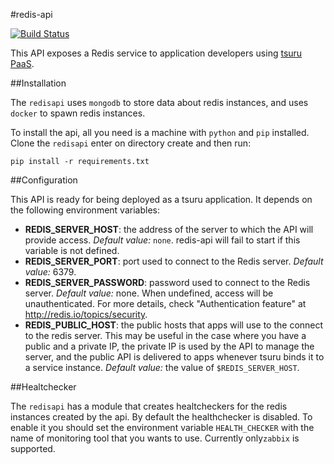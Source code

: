 #redis-api

[![Build Status](https://travis-ci.org/tsuru/redis-api.png?branch=master)](https://travis-ci.org/tsuru/redis-api)

This API exposes a Redis service to application developers using [tsuru
PaaS](http://tsuru.io).

##Installation

The `redisapi` uses `mongodb` to store data about redis instances, and uses `docker` to spawn redis instances.

To install the api, all you need is a machine with `python` and `pip` installed. Clone the `redisapi` enter on directory create and then run: 

    pip install -r requirements.txt

##Configuration

This API is ready for being deployed as a tsuru application. It depends on the
following environment variables:

* **REDIS_SERVER_HOST**: the address of the server to which the API will
  provide access. _Default value:_ ``none``. redis-api will fail to start if
  this variable is not defined.
* **REDIS_SERVER_PORT**: port used to connect to the Redis server. _Default
  value:_ 6379.
* **REDIS_SERVER_PASSWORD**: password used to connect to the Redis server.
  _Default value:_ none. When undefined, access will be unauthenticated. For more
  details, check "Authentication feature" at <http://redis.io/topics/security>.
* **REDIS_PUBLIC_HOST**: the public hosts that apps will use to the connect to
  the redis server. This may be useful in the case where you have a public and
  a private IP, the private IP is used by the API to manage the server, and the
  public API is delivered to apps whenever tsuru binds it to a service
  instance. _Default value:_ the value of ``$REDIS_SERVER_HOST``.

##Healtchecker

The `redisapi` has a module that creates healtcheckers for the redis instances created by the api. By default
the healthchecker is disabled. To enable it you should set the environment variable `HEALTH_CHECKER` with the
name of monitoring tool that you wants to use. Currently only`zabbix` is supported.
